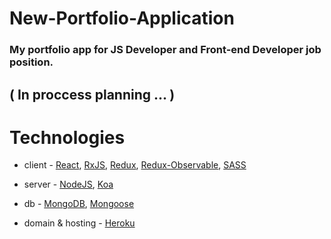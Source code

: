 # New-Portfolio-Application

### My portfolio app for JS Developer and Front-end Developer job position.
## ( In proccess planning ... )


# Technologies
- client - [React](https://reactjs.org/), [RxJS](https://rxjs-dev.firebaseapp.com), [Redux](https://redux.js.org/), [Redux-Observable](https://redux-observable.js.org/), [SASS](https://sass-lang.com)

- server - [NodeJS](https://nodejs.org), [Koa](https://koajs.com)
- db - [MongoDB](https://mongodb.com), [Mongoose](https://mongoosejs.com)
- domain & hosting - [Heroku](https://www.heroku.com)